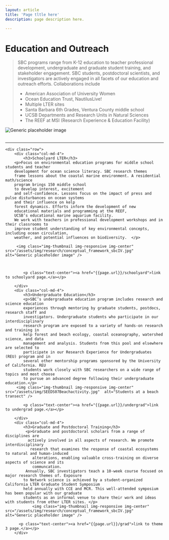 ```yaml
---
layout: article
title: 'Page tltle here'
description: page description here.

---
```


<h1>Education and Outreach</h1>

<div id="main-container">
    <div class="row">
        <div class="col-md-6">
         <blockquote>
            <p class="lead">SBC programs  range from K-12 education to 
            teacher professional development, undergraduate and graduate student training, and 
            stakeholder engagement. SBC students, postdoctoral scientists, and investigators are actively 
            engaged in all facets of our education and outreach efforts. Collaborations include</p>
            <ul>
                <li>American Association of University Women</li>
                <li>Ocean Education Trust, NautilusLive!</li>
                <li>Multiple LTER sites</li>
                <li>Santa Barbara 6th Grades, Ventura County middle school</li>
                <li>UCSB Departments and Research Units in Natural Sciences</li>
                <li>The REEF at MSI (Research Experience & Education Facility)</li>
                      </ul>
          </blockquote>  
        </div>
        <div class="col-md-6">
           <img class="img-thumbnail img-responsive img-center" src="/assets/img/research/conceptual_framework_sbcIV.jpg"  alt="Generic placeholder image" />
          <br /><br /> <!-- get some css to do this -->           
        </div>
    </div> <!-- close row holding blockquote -->
<!-- divider -->
<div  class="row">
            <div class='col-md-12'>
             <hr/>
            </div>
        </div>

<!-- three ed areas here -->
	<div class="row">
        <div class="col-md-4">
            <h3>Schoolyard LTER</h3>
        <p>Focus on environmental education programs for middle school students and teacher 
        development for ocean science literacy. SBC research themes 
        frame lessons about the coastal marine environment. A residential math/science 
        program brings 150 middle school 
        to develop interest, excitement 
        and self-confidence. Lessons focus on the impact of press and pulse disturbances on ocean systems 
        and their influence on kelp 
        forest dynamics. Efforts inform the development of new 
        educational materials and programming at the REEF, 
        UCSB’s educational marine aquarium facility. 
        We work with teachers in professional development workshops and in their classrooms to 
        improve student understanding of key environmental concepts, including ocean circulation, 
        weather, and potential influences on biodiversity.  </p>
            
         <img class="img-thumbnail img-responsive img-center" src="/assets/img/research/conceptual_framework_sbcIV.jpg"  alt="Generic placeholder image" />

              
              
            <p class="text-center"><a href="{{page.url}}/schoolyard">link to schoolyard page.</a></p>

        </div>   
        <div class="col-md-4">
            <h3>Undergraduate Education</h3>
            <p>SBC’s undergraduate education program includes research and science education 
            experiences through mentoring by graduate students, postdocs, research staff and 
            investigators. Undergraduate students who participate in our interdisciplinary 
            research program are exposed to a variety of hands-on research and training in 
            kelp forest and beach ecology, coastal oceanography, watershed science, and data 
            management and analysis. Students from this pool and elsewhere are selected to 
            participate in our Research Experience for Undergraduates (REU) program and in 
            several other mentorship programs sponsored by the University of California. REU 
            students work closely with SBC researchers on a wide range of topics and most choose 
            to pursue an advanced degree following their undergraduate education.</p>
         <img class="img-thumbnail img-responsive img-center" src="/assets/img/SEEDS07Beachactivity.jpg"  alt="Students at a beach transect" />

            <p class="text-center"><a href="{{page.url}}/undergrad">link to undergrad page.</a></p>

        </div>
        <div class="col-md-4">
            <h3>Graduate and Postdoctoral Training</h3>
             <p>Graduate and postdoctoral scholars from a range of disciplines are 
              actively involved in all aspects of research. We promote interdisciplinary 
               research that examines the response of coastal ecosystems to natural and human-induced 
                alterations, enabling valuable cross-training on diverse aspects of science and its 
                communcation.
             Annually, SBC investigators teach a 10-week course focused on major research themes of. Exposure 
            to Network science is achieved by a student-organized California LTER Graduate Student Symposium 
            held annually with CCE and MCR. This well-attended symposium has been popular with our graduate 
            students as an informal venue to share their work and ideas with students from other LTER sites. </p>
                <img class="img-thumbnail img-responsive img-center" src="/assets/img/research/conceptual_framework_sbcIV.jpg"  alt="Generic placeholder image" />

          <p class="text-center"><a href="{{page.url}}/grad">link to theme 3 page.</a></p>
        </div>

          
   </div>
   
    
</div>
